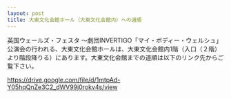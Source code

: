 ```yaml
---
layout: post
title: 大東文化会館ホール（大東文化会館内）への道順
---
```

英国ウェールズ・フェスタ ～劇団INVERTIGO「マイ・ボディー・ウェルシュ」公演会の行われる、大東文化会館ホールは、大東文化会館内1階（入口（２階）より階段降りる）にあります。大東文化会館までの道順は以下のリンク先からご覧下さい。



<https://drive.google.com/file/d/1mtpAd-Y05hqQnZe3C2_dWV99j0rokv4s/view>
